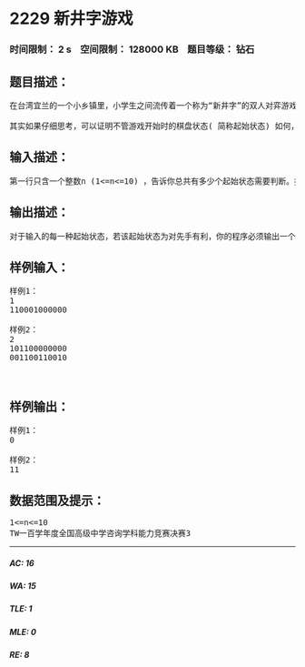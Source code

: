 # 2229 新井字游戏   
### 时间限制： 2 s&nbsp;&nbsp;&nbsp;&nbsp;空间限制： 128000 KB&nbsp;&nbsp;&nbsp;&nbsp;题目等级： 钻石  
## 题目描述：  

<pre>
在台湾宜兰的一个小乡镇里，小学生之间流传着一个称为“新井字”的双人对弈游戏。这种游戏使用的道具是一个“井”字形的棋盘( 如图所示) ，和12个棋子。游戏开始时，棋盘上每一个标示英文字母的地方，都可以随机决定要不要摆放一个棋子( 但是当然不能整个棋盘都不放棋子)。游戏进行的规则是由两个游戏者轮流取走棋盘上的棋子，每人每次必须取走棋盘上任意1 个或2 个相邻( 棋盘上有直线相连) 的棋子，而被迫取走最后一个棋子的人算输，另一位游戏者则得胜。
 
其实如果仔细思考，可以证明不管游戏开始时的棋盘状态( 简称起始状态) 如何，先开始取棋子的人（先手）与其对手（后手）二人中必定恰有一人，只要他每次都用对自己最有利的方法，最后一定会得胜。举例来说，若起始状态中只有A 、B 、F 处有棋子，则先手不管取走哪一个棋子，后手只要再移除一个棋子，就可以逼迫先手去取最后一个棋子，因此后手有百分之百得胜的把握，我们可以说“这个起始状态是后手有利”。再举另一个例子，若起始状态只有A 、C 、D处有棋子，则先手只要懂得先取走A 与D 处相邻的兩个棋子，就可以迫使后手去取最后一个棋子，因此先手就有百分之百得胜的把握，我们可以说“这个起始状态是先手有利”。本题就是要请你写一个程序，来判断在不同的起始状态下到底是先手还是后手有利。
</pre>
  
  
## 输入描述：  

<pre>
第一行只含一个整数n (1<=n<=10) ，告诉你总共有多少个起始状态需要判断。接下来的n 行，每一行表示一种起始状态。起始状态是以连续12个1 或0的数字来依序表示A 到L 的位置上有没有棋子，1 代表该位置有棋子，0 表示该位置没有棋子。
</pre>
  
  
## 输出描述：  

<pre>
对于输入的每一种起始状态，若该起始状态为对先手有利，你的程序必须输出一个字符1，若对后手有利，则必须输出一个字符0。因为输入总共有n 个起始状态，因此总共必须输出n 个字符在同一行，且这些字符之间不需留空白。
</pre>
  
  
## 样例输入：  

<pre>
样例1：
1
110001000000
 
样例2：
2
101100000000
001100110010
 
 
</pre>
  
  
## 样例输出：  

<pre>
样例1：
0
 
样例2：
11
</pre>
  
  
## 数据范围及提示：  

<pre>
1<=n<=10
TW一百学年度全国高级中学咨询学科能力竞赛决赛3
</pre>
  
  
***  

##### AC: 16  
##### WA: 15  
##### TLE: 1  
##### MLE: 0  
##### RE: 8  
